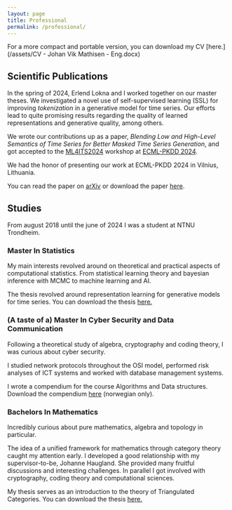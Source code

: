 ```yaml
---
layout: page
title: Professional
permalink: /professional/
---
```


For a more compact and portable version, you can download my CV [here.](/assets/CV - Johan Vik Mathisen - Eng.docx)


## Scientific Publications

In the spring of 2024, Erlend Lokna and I worked together on our master theses. We investigated a novel use of self-supervised learning (SSL) for improving *tokenization* in a generative model for time series. Our efforts lead to quite promising results regarding the quality of learned representations and generative quality, among others. 

We wrote our contributions up as a paper, *Blending Low and High-Level Semantics of Time Series for Better Masked Time Series Generation*, and got accepted to the [ML4ITS2024](https://ml4its.github.io/ml4its2024/) workshop at [ECML-PKDD 2024](https://ecmlpkdd.org/2024/).

We had the honor of presenting our work at ECML-PKDD 2024 in Vilnius, Lithuania.

You can read the paper on [arXiv](https://arxiv.org/abs/2408.16613) or download the paper [here](/assets/paper.pdf).


## Studies

From august 2018 until the june of 2024 I was a student at NTNU Trondheim.

### Master In Statistics 

My main interests revolved around on theoretical and practical aspects of computational statistics. From statistical learning theory and bayesian inference with MCMC to machine learning and AI.

The thesis revolved around representation learning for generative models for time series. You can download the thesis [here.](/assets/Master_thesis.pdf)

### (A taste of a) Master In Cyber Security and Data Communication

Following a theoretical study of algebra, cryptography and coding theory, I was curious about cyber security. 

I studied network protocols throughout the OSI model, performed risk analyses of ICT systems and worked with database management systems.

I wrote a compendium for the course Algorithms and Data structures. Download the compendium [here](/assets/professional/AlgDat_kompendium.pdf) (norwegian only).

### Bachelors In Mathematics

Incredibly curious about pure mathematics, algebra and topology in particular. 

The idea of a unified framework for mathematics through category theory caught my attention early. I developed a good relationship with my supervisor-to-be, Johanne Haugland. She provided many fruitful discussions and interesting challenges.
In parallel I got involved with cryptography, coding theory and computational sciences.

My thesis serves as an introduction to the theory of Triangulated Categories. You can download the thesis [here.](/assets/professional/Bachelor_thesis.pdf)




